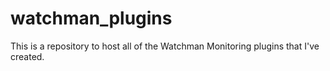 # watchman_plugins
This is a repository to host all of the Watchman Monitoring plugins that I've created.
